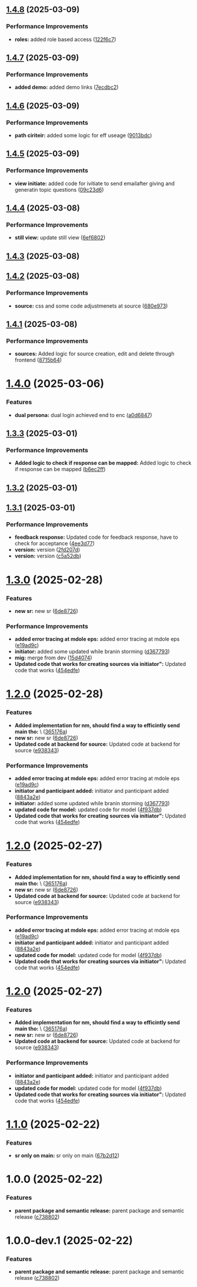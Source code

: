 ## [1.4.8](https://github.com/leocodeio/echofeedai/compare/v1.4.7...v1.4.8) (2025-03-09)


### Performance Improvements

* **roles:** added role based access ([122f6c7](https://github.com/leocodeio/echofeedai/commit/122f6c7a215d5544a99a29634f4b9e9198b13782))

## [1.4.7](https://github.com/leocodeio/echofeedai/compare/v1.4.6...v1.4.7) (2025-03-09)


### Performance Improvements

* **added demo:** added demo links ([7ecdbc2](https://github.com/leocodeio/echofeedai/commit/7ecdbc2f99f93ce900842f7e588b07cd5cd8d919))

## [1.4.6](https://github.com/leocodeio/echofeedai/compare/v1.4.5...v1.4.6) (2025-03-09)


### Performance Improvements

* **path ciriteir:** added some logic for eff useage ([9013bdc](https://github.com/leocodeio/echofeedai/commit/9013bdc0e73bdb481f866b75394671aa28a6e55e))

## [1.4.5](https://github.com/leocodeio/echofeedai/compare/v1.4.4...v1.4.5) (2025-03-09)


### Performance Improvements

* **view initiate:** added code for ivitiate to send emailafter giving and generatin topic questions ([09c23d6](https://github.com/leocodeio/echofeedai/commit/09c23d6e7e6aca98da4e700ccb9b3d11ca5e0009))

## [1.4.4](https://github.com/leocodeio/echofeedai/compare/v1.4.3...v1.4.4) (2025-03-08)


### Performance Improvements

* **still view:** update still view ([6ef6802](https://github.com/leocodeio/echofeedai/commit/6ef6802c983cb7a4eab7e58cd7e45c0b3041c85a))

## [1.4.3](https://github.com/leocodeio/echofeedai/compare/v1.4.2...v1.4.3) (2025-03-08)

## [1.4.2](https://github.com/leocodeio/echofeedai/compare/v1.4.1...v1.4.2) (2025-03-08)


### Performance Improvements

* **source:** css and some code adjustmenets at source ([680e973](https://github.com/leocodeio/echofeedai/commit/680e9739160daade9c06826f818bea1a1875ee41))

## [1.4.1](https://github.com/leocodeio/echofeedai/compare/v1.4.0...v1.4.1) (2025-03-08)


### Performance Improvements

* **sources:** Added logic for source creation, edit and delete through frontend ([8715b64](https://github.com/leocodeio/echofeedai/commit/8715b645752b6d7e8285842ca59dd13f66e20cc4))

# [1.4.0](https://github.com/leocodeio/echofeedai/compare/v1.3.3...v1.4.0) (2025-03-06)


### Features

* **dual persona:** dual login achieved end to enc ([a0d6847](https://github.com/leocodeio/echofeedai/commit/a0d68474abb60b82776d14492e96352a6289f9ef))

## [1.3.3](https://github.com/leocodeio/echofeedai/compare/v1.3.2...v1.3.3) (2025-03-01)


### Performance Improvements

* **Added logic to check if response can be mapped:** Added logic to check if response can be mapped ([b6ec2ff](https://github.com/leocodeio/echofeedai/commit/b6ec2ff649c39a191984d4da2378b416062b5b04))

## [1.3.2](https://github.com/leocodeio/echofeedai/compare/v1.3.1...v1.3.2) (2025-03-01)

## [1.3.1](https://github.com/leocodeio/echofeedai/compare/v1.3.0...v1.3.1) (2025-03-01)


### Performance Improvements

* **feedback response:** Updated code for feedback response, have to check for acceptance ([4ee3d77](https://github.com/leocodeio/echofeedai/commit/4ee3d77c41ad35f313df12d4034790a526b0cefe))
* **version:** version ([2fd207d](https://github.com/leocodeio/echofeedai/commit/2fd207d6ff66d2e91ec4a38fc462d9e1c8af9d85))
* **version:** version ([c5a52db](https://github.com/leocodeio/echofeedai/commit/c5a52dbf3144272091342a56ce74597413a035ac))

# [1.3.0](https://github.com/leocodeio/echofeedai/compare/v1.2.0...v1.3.0) (2025-02-28)


### Features

* **new sr:** new sr ([6de8726](https://github.com/leocodeio/echofeedai/commit/6de8726137c311eff5e0b1c3e8ab0c9a3d476c3e))


### Performance Improvements

* **added error tracing at mdole eps:** added error tracing at mdole eps ([e19ad9c](https://github.com/leocodeio/echofeedai/commit/e19ad9cda27131e93d4f5d301db0885bcc0b45cb))
* **initiator:** added some updated while branin storming ([d367793](https://github.com/leocodeio/echofeedai/commit/d367793781a42e3b62466cc5862ae10146a7440d))
* **mig:** merge from dev ([15d4074](https://github.com/leocodeio/echofeedai/commit/15d4074462d28717c6cd528ec3fb9a0692684338))
* **Updated code that works for creating sources via initiator":** Updated code that works ([454edfe](https://github.com/leocodeio/echofeedai/commit/454edfead00dd16b555ad7bbeff7bd1f54c7411f))

# [1.2.0](https://github.com/leocodeio/echofeedai/compare/v1.1.0...v1.2.0) (2025-02-28)


### Features

* **Added implementation for nm, should find a way to efficintly send main tho:** \ ([365176a](https://github.com/leocodeio/echofeedai/commit/365176a25f442b54a8aec795cb429fb9a58931c8))
* **new sr:** new sr ([6de8726](https://github.com/leocodeio/echofeedai/commit/6de8726137c311eff5e0b1c3e8ab0c9a3d476c3e))
* **Updated code at backend for source:** Updated code at backend for source ([e938343](https://github.com/leocodeio/echofeedai/commit/e938343ed67d4a62ad1b98c81904f2f9fbedb6ac))


### Performance Improvements

* **added error tracing at mdole eps:** added error tracing at mdole eps ([e19ad9c](https://github.com/leocodeio/echofeedai/commit/e19ad9cda27131e93d4f5d301db0885bcc0b45cb))
* **initiator and panticipant added:** initiator and panticipant added ([8843a2e](https://github.com/leocodeio/echofeedai/commit/8843a2e008907a5ed39935784acdc91b02bef8ba))
* **initiator:** added some updated while branin storming ([d367793](https://github.com/leocodeio/echofeedai/commit/d367793781a42e3b62466cc5862ae10146a7440d))
* **updated code for model:** updated code for model ([4f937db](https://github.com/leocodeio/echofeedai/commit/4f937dbf513c6a313bcd20ae111a358fdfabe7cb))
* **Updated code that works for creating sources via initiator":** Updated code that works ([454edfe](https://github.com/leocodeio/echofeedai/commit/454edfead00dd16b555ad7bbeff7bd1f54c7411f))

# [1.2.0](https://github.com/leocodeio/echofeedai/compare/v1.1.0...v1.2.0) (2025-02-27)


### Features

* **Added implementation for nm, should find a way to efficintly send main tho:** \ ([365176a](https://github.com/leocodeio/echofeedai/commit/365176a25f442b54a8aec795cb429fb9a58931c8))
* **new sr:** new sr ([6de8726](https://github.com/leocodeio/echofeedai/commit/6de8726137c311eff5e0b1c3e8ab0c9a3d476c3e))
* **Updated code at backend for source:** Updated code at backend for source ([e938343](https://github.com/leocodeio/echofeedai/commit/e938343ed67d4a62ad1b98c81904f2f9fbedb6ac))


### Performance Improvements

* **added error tracing at mdole eps:** added error tracing at mdole eps ([e19ad9c](https://github.com/leocodeio/echofeedai/commit/e19ad9cda27131e93d4f5d301db0885bcc0b45cb))
* **initiator and panticipant added:** initiator and panticipant added ([8843a2e](https://github.com/leocodeio/echofeedai/commit/8843a2e008907a5ed39935784acdc91b02bef8ba))
* **updated code for model:** updated code for model ([4f937db](https://github.com/leocodeio/echofeedai/commit/4f937dbf513c6a313bcd20ae111a358fdfabe7cb))
* **Updated code that works for creating sources via initiator":** Updated code that works ([454edfe](https://github.com/leocodeio/echofeedai/commit/454edfead00dd16b555ad7bbeff7bd1f54c7411f))

# [1.2.0](https://github.com/leocodeio/echofeedai/compare/v1.1.0...v1.2.0) (2025-02-27)


### Features

* **Added implementation for nm, should find a way to efficintly send main tho:** \ ([365176a](https://github.com/leocodeio/echofeedai/commit/365176a25f442b54a8aec795cb429fb9a58931c8))
* **new sr:** new sr ([6de8726](https://github.com/leocodeio/echofeedai/commit/6de8726137c311eff5e0b1c3e8ab0c9a3d476c3e))
* **Updated code at backend for source:** Updated code at backend for source ([e938343](https://github.com/leocodeio/echofeedai/commit/e938343ed67d4a62ad1b98c81904f2f9fbedb6ac))


### Performance Improvements

* **initiator and panticipant added:** initiator and panticipant added ([8843a2e](https://github.com/leocodeio/echofeedai/commit/8843a2e008907a5ed39935784acdc91b02bef8ba))
* **updated code for model:** updated code for model ([4f937db](https://github.com/leocodeio/echofeedai/commit/4f937dbf513c6a313bcd20ae111a358fdfabe7cb))
* **Updated code that works for creating sources via initiator":** Updated code that works ([454edfe](https://github.com/leocodeio/echofeedai/commit/454edfead00dd16b555ad7bbeff7bd1f54c7411f))

# [1.1.0](https://github.com/leocodeio/echofeedai/compare/v1.0.0...v1.1.0) (2025-02-22)


### Features

* **sr only on main:** sr only on main ([67b2d12](https://github.com/leocodeio/echofeedai/commit/67b2d126480eed04dcf0f6676793f7e1a02dcac2))

# 1.0.0 (2025-02-22)


### Features

* **parent package and semantic release:** parent package and semantic release ([c738802](https://github.com/leocodeio/echofeedai/commit/c738802975da0cf5ae3adf90aa0999c1c20ba6b8))

# 1.0.0-dev.1 (2025-02-22)


### Features

* **parent package and semantic release:** parent package and semantic release ([c738802](https://github.com/leocodeio/echofeedai/commit/c738802975da0cf5ae3adf90aa0999c1c20ba6b8))

